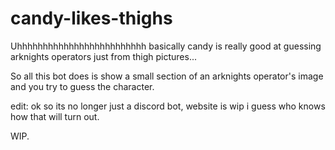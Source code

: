 # candy-likes-thighs

Uhhhhhhhhhhhhhhhhhhhhhhhhh basically candy is really good at guessing arknights operators just from thigh pictures...

So all this bot does is show a small section of an arknights operator's image and you try to guess the character.

edit: ok so its no longer just a discord bot, website is wip i guess who knows how that will turn out.

WIP.
